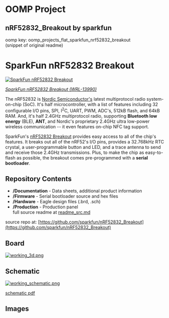 # OOMP Project  
## nRF52832_Breakout  by sparkfun  
  
oomp key: oomp_projects_flat_sparkfun_nrf52832_breakout  
(snippet of original readme)  
  
SparkFun nRF52832 Breakout  
========================================  
  
[![SparkFun nRF52832 Breakout](https://cdn.sparkfun.com/r/500-500/assets/parts/1/1/7/5/2/13990-01.jpg)](https://www.sparkfun.com/products/13990)  
  
[*SparkFun nRF52832 Breakout (WRL-13990)*](https://www.sparkfun.com/products/13990)  
  
The nRF52832 is [Nordic Semiconductor's](https://www.nordicsemi.com/eng/Products/Bluetooth-low-energy/nRF52832) latest multiprotocol radio system-on-chip (SoC). It's half microcontroller, with a list of features including 32 configurable I/O pins, SPI, I<sup>2</sup>C, UART, PWM, ADC's, 512kB flash, and 64kB RAM. And, it's half 2.4GHz multiprotocol radio, supporting **Bluetooth low energy** (BLE), **ANT**, and Nordic's proprietary 2.4GHz ultra low-power wireless communication -- it even features on-chip NFC tag support.  
  
SparkFun's [nRF52832 Breakout](https://www.sparkfun.com/products/13990) provides easy access to all of the chip's features. It breaks out all of the nRF52's I/O pins, provides a 32.768kHz RTC crystal, a user-programmable button and LED, and a trace antenna to send and receive those 2.4GHz transmissions. Plus, to make the chip as easy-to-flash as possible, the breakout comes pre-programmed with a **serial bootloader**.  
  
Repository Contents  
-------------------  
  
* **/Documentation** - Data sheets, additional product information  
* **/Firmware** - Serial bootloader source and hex files  
* **/Hardware** - Eagle design files (.brd, .sch)  
* **/Production** - Production panel  
  full source readme at [readme_src.md](readme_src.md)  
  
source repo at: [https://github.com/sparkfun/nRF52832_Breakout](https://github.com/sparkfun/nRF52832_Breakout)  
## Board  
  
[![working_3d.png](working_3d_600.png)](working_3d.png)  
## Schematic  
  
[![working_schematic.png](working_schematic_600.png)](working_schematic.png)  
  
[schematic pdf](working_schematic.pdf)  
## Images  

